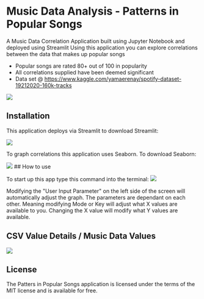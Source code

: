 # Music Data Analysis - Patterns in Popular Songs
A Music Data Correlation Application built using Jupyter Notebook and deployed using Streamlit
Using this application you can explore correlations between the data that makes up popular songs
- Popular songs are rated 80+ out of 100 in popularity
- All correlations supplied have been deemed significant
- Data set @ https://www.kaggle.com/yamaerenay/spotify-dataset-19212020-160k-tracks
<img src="https://github.com/DavisAsano/Patterns-in-Popular-Songs/blob/main/images/graph.png">


## Installation

This application deploys via Streamlit to download Streamlit:

<img src="https://github.com/DavisAsano/Patterns-in-Popular-Songs/blob/main/images/pip-streamlit.png">

To graph correlations this application uses Seaborn. To download Seaborn:

<img src="https://github.com/DavisAsano/Patterns-in-Popular-Songs/blob/main/images/seaborn.png">
## How to use

To start up this app type this command into the terminal:
<img src="https://github.com/DavisAsano/Patterns-in-Popular-Songs/blob/main/images/sl.png">

Modifying the "User Input Parameter" on the left side of the screen will automatically adjust the graph.
The parameters are dependant on each other. Meaning modifying Mode or Key will adjust what X values are available to you.
Changing the X value will modify what Y values are available. 

## CSV Value Details / Music Data Values
<img src="https://github.com/DavisAsano/Patterns-in-Popular-Songs/blob/main/images/data.png">

## License
The Patters in Popular Songs application is licensed under the terms of the MIT license and is available for free.